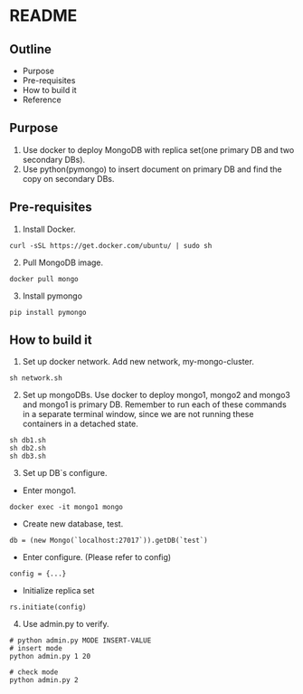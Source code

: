 # README

## Outline
* Purpose
* Pre-requisites
* How to build it
* Reference

## Purpose
1. Use docker to deploy MongoDB with replica set(one primary DB and two secondary DBs).
2. Use python(pymongo) to insert document on primary DB and find the copy on secondary DBs.

## Pre-requisites
1. Install Docker. 
```
curl -sSL https://get.docker.com/ubuntu/ | sudo sh
```
2. Pull MongoDB image.
```
docker pull mongo
```
3. Install pymongo
```
pip install pymongo
```

## How to build it
1. Set up docker network.
Add new network, my-mongo-cluster.
```
sh network.sh
```

2. Set up mongoDBs.
Use docker to deploy mongo1, mongo2 and mongo3 and mongo1 is primary DB.
Remember to run each of these commands in a separate terminal window, since we are not running these containers in a detached state.
```
sh db1.sh
sh db2.sh
sh db3.sh
```

3. Set up DB`s configure. 
- Enter mongo1.
```
docker exec -it mongo1 mongo
```
- Create new database, test.
```
db = (new Mongo(`localhost:27017`)).getDB(`test`)
```
- Enter configure. (Please refer to config)
```
config = {...}
```
- Initialize replica set
```
rs.initiate(config)
```

4. Use admin.py to verify.
```
# python admin.py MODE INSERT-VALUE
# insert mode
python admin.py 1 20

# check mode
python admin.py 2
```
